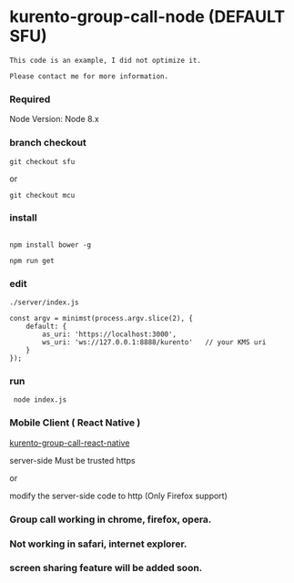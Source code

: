 
# kurento-group-call-node (DEFAULT SFU)

```
This code is an example, I did not optimize it.

Please contact me for more information.

```

### Required

Node Version: Node 8.x

### branch checkout
```
git checkout sfu
```
or
```
git checkout mcu
```

### install
```

npm install bower -g

npm run get
```

### edit
```
./server/index.js 

const argv = minimst(process.argv.slice(2), {
    default: {
        as_uri: 'https://localhost:3000',
        ws_uri: 'ws://127.0.0.1:8888/kurento'   // your KMS uri
    }
});

```

### run
```
 node index.js 

```


### Mobile Client ( React Native )

[kurento-group-call-react-native](https://github.com/chapin666/kurento-group-call-react-native)

server-side Must be trusted https

or

modify the server-side code to http (Only Firefox support)

### Group call working in chrome, firefox, opera.
### Not working in safari, internet explorer.
### screen sharing feature will be added soon.
